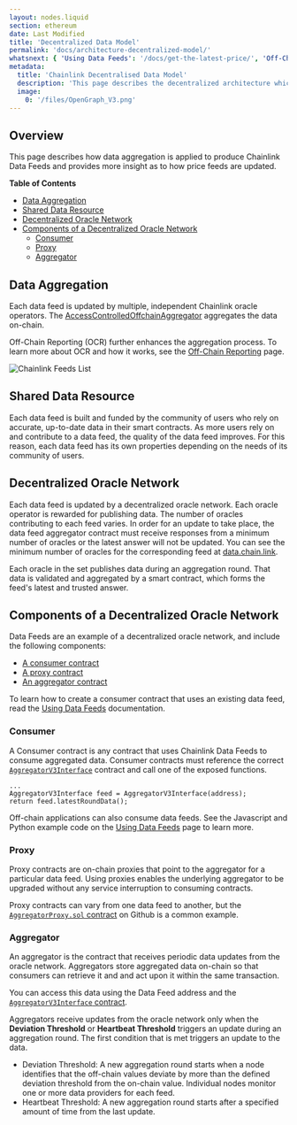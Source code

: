 ```yaml
---
layout: nodes.liquid
section: ethereum
date: Last Modified
title: 'Decentralized Data Model'
permalink: 'docs/architecture-decentralized-model/'
whatsnext: { 'Using Data Feeds': '/docs/get-the-latest-price/', 'Off-Chain Reporting': '/docs/off-chain-reporting/' }
metadata:
  title: 'Chainlink Decentralised Data Model'
  description: 'This page describes the decentralized architecture which enables Chainlink to aggregate data from multiple independent node operators.'
  image:
    0: '/files/OpenGraph_V3.png'
---
```


## Overview

This page describes how data aggregation is applied to produce Chainlink Data Feeds and provides more insight as to how price feeds are updated.

**Table of Contents**

- [Data Aggregation](#data-aggregation)
- [Shared Data Resource](#shared-data-resource)
- [Decentralized Oracle Network](#decentralized-oracle-network)
- [Components of a Decentralized Oracle Network](#components-of-a-decentralized-oracle-network)
  - [Consumer](#consumer)
  - [Proxy](#proxy)
  - [Aggregator](#aggregator)

## Data Aggregation

Each data feed is updated by multiple, independent Chainlink oracle operators. The [AccessControlledOffchainAggregator](https://github.com/smartcontractkit/libocr/blob/master/contract/AccessControlledOffchainAggregator.sol) aggregates the data on-chain.

Off-Chain Reporting (OCR) further enhances the aggregation process. To learn more about OCR and how it works, see the [Off-Chain Reporting](/docs/off-chain-reporting/) page.

![Chainlink Feeds List](/images/contract-devs/price-aggr.png)

## Shared Data Resource

Each data feed is built and funded by the community of users who rely on accurate, up-to-date data in their smart contracts. As more users rely on and contribute to a data feed, the quality of the data feed improves. For this reason, each data feed has its own properties depending on the needs of its community of users.

## Decentralized Oracle Network

Each data feed is updated by a decentralized oracle network. Each oracle operator is rewarded for publishing data. The number of oracles contributing to each feed varies. In order for an update to take place, the data feed aggregator contract must receive responses from a minimum number of oracles or the latest answer will not be updated. You can see the minimum number of oracles for the corresponding feed at [data.chain.link](https://data.chain.link).

Each oracle in the set publishes data during an aggregation round. That data is validated and aggregated by a smart contract, which forms the feed's latest and trusted answer.

## Components of a Decentralized Oracle Network

Data Feeds are an example of a decentralized oracle network, and include the following components:

- [A consumer contract](#consumer)
- [A proxy contract](#proxy)
- [An aggregator contract](#aggregator)

To learn how to create a consumer contract that uses an existing data feed, read the [Using Data Feeds](../get-the-latest-price/) documentation.

### Consumer

A Consumer contract is any contract that uses Chainlink Data Feeds to consume aggregated data. Consumer contracts must reference the correct [`AggregatorV3Interface`](https://github.com/smartcontractkit/chainlink/blob/master/contracts/src/v0.8/interfaces/AggregatorV3Interface.sol) contract and call one of the exposed functions.

```solidity
...
AggregatorV3Interface feed = AggregatorV3Interface(address);
return feed.latestRoundData();
```

Off-chain applications can also consume data feeds. See the Javascript and Python example code on the [Using Data Feeds](../get-the-latest-price/) page to learn more.

### Proxy

Proxy contracts are on-chain proxies that point to the aggregator for a particular data feed. Using proxies enables the underlying aggregator to be upgraded without any service interruption to consuming contracts.

Proxy contracts can vary from one data feed to another, but the [`AggregatorProxy.sol` contract](https://github.com/smartcontractkit/chainlink/blob/develop/contracts/src/v0.7/dev/AggregatorProxy.sol) on Github is a common example.

### Aggregator

An aggregator is the contract that receives periodic data updates from the oracle network. Aggregators store aggregated data on-chain so that consumers can retrieve it and and act upon it within the same transaction.

You can access this data using the Data Feed address and the [`AggregatorV3Interface` contract](https://github.com/smartcontractkit/chainlink/blob/develop/contracts/src/v0.6/interfaces/AggregatorV3Interface.sol).

Aggregators receive updates from the oracle network only when the **Deviation Threshold** or **Heartbeat Threshold** triggers an update during an aggregation round. The first condition that is met triggers an update to the data.

- Deviation Threshold: A new aggregation round starts when a node identifies that the off-chain values deviate by more than the defined deviation threshold from the on-chain value. Individual nodes monitor one or more data providers for each feed.
- Heartbeat Threshold: A new aggregation round starts after a specified amount of time from the last update.
